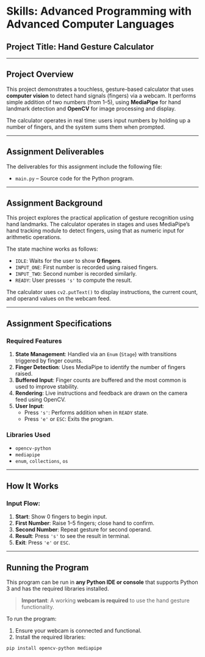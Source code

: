 # Skills: Advanced Programming with Advanced Computer Languages

## Project Title: Hand Gesture Calculator

---

## Project Overview

This project demonstrates a touchless, gesture-based calculator that uses **computer vision** to detect hand signals (fingers) via a webcam. It performs simple addition of two numbers (from 1–5), using **MediaPipe** for hand landmark detection and **OpenCV** for image processing and display.

The calculator operates in real time: users input numbers by holding up a number of fingers, and the system sums them when prompted.

---

## Assignment Deliverables

The deliverables for this assignment include the following file:

- `main.py` – Source code for the Python program.

---

## Assignment Background

This project explores the practical application of gesture recognition using hand landmarks. The calculator operates in stages and uses MediaPipe’s hand tracking module to detect fingers, using that as numeric input for arithmetic operations.

The state machine works as follows:
- `IDLE`: Waits for the user to show **0 fingers**.
- `INPUT_ONE`: First number is recorded using raised fingers.
- `INPUT_TWO`: Second number is recorded similarly.
- `READY`: User presses `'s'` to compute the result.

The calculator uses `cv2.putText()` to display instructions, the current count, and operand values on the webcam feed.

---

## Assignment Specifications

### Required Features

1. **State Management**: Handled via an `Enum` (`Stage`) with transitions triggered by finger counts.
2. **Finger Detection**: Uses MediaPipe to identify the number of fingers raised.
3. **Buffered Input**: Finger counts are buffered and the most common is used to improve stability.
4. **Rendering**: Live instructions and feedback are drawn on the camera feed using OpenCV.
5. **User Input**:
   - Press `'s'`: Performs addition when in `READY` state.
   - Press `'e'` or `ESC`: Exits the program.

### Libraries Used

- `opencv-python`
- `mediapipe`
- `enum`, `collections`, `os`

---

## How It Works

### Input Flow:

1. **Start**: Show 0 fingers to begin input.
2. **First Number**: Raise 1–5 fingers; close hand to confirm.
3. **Second Number**: Repeat gesture for second operand.
4. **Result**: Press `'s'` to see the result in terminal.
5. **Exit**: Press `'e'` or `ESC`.

---

## Running the Program

This program can be run in **any Python IDE or console** that supports Python 3 and has the required libraries installed.

> **Important**: A working **webcam is required** to use the hand gesture functionality.

To run the program:

1. Ensure your webcam is connected and functional.
2. Install the required libraries:

```bash
pip install opencv-python mediapipe
